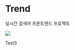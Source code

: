 # Trend
실시간 검색어 프론트엔드 프로젝트

<img src="https://hits.seeyoufarm.com/api/count/incr/badge.svg?url=https%3A%2F%2Fgithub.com%2Fakon47%2Ftrend&count_bg=%2379C83D&title_bg=%23555555&icon=&icon_color=%23E7E7E7&title=hits&edge_flat=false" />

Test3
